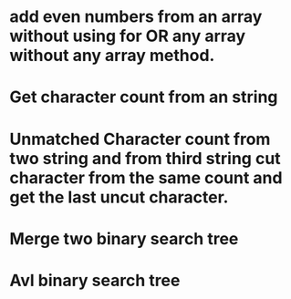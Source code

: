 # add even numbers from an array without using for OR any array without any array method.

# Get character count from an string

# Unmatched Character count from two string and from third string cut character from the same count and get the last uncut character.

# Merge two binary search tree

# Avl binary search tree
